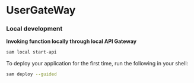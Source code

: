 # UserGateWay

### Local development

**Invoking function locally through local API Gateway**

```bash
sam local start-api
```

To deploy your application for the first time, run the following in your shell:

```bash
sam deploy --guided
```